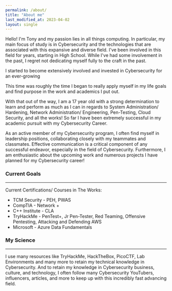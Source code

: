 ```yaml
---
permalink: /about/
title: "About me"
last_modified_at: 2023-04-02
layout: single
---
```


Hello! I'm Tony and my passion lies in all things computing. In particular, my main focus of study is in Cybersecurity and the technologies that are associated with this expansive and diverse field. I've been involved in this field for years, starting in High School. While I've had some involvement in the past, I regret not dedicating myself fully to the craft in the past.

I started to become extensively involved and invested in Cybersecurity for an ever-growing
<b><span id="time2"></span></b>
<script>
    function updateTime2() {
    const now = new Date();
    const targetDate = new Date("2022-08-15T20:32:22");
    const diff1 = now.getTime() - targetDate.getTime();
    const days1 = Math.floor(diff1 / (1000 * 60 * 60 * 24));
    const hours1 = Math.floor((diff1 % (1000 * 60 * 60 * 24)) / (1000 * 60 * 60));
    const minutes1 = Math.floor((diff1 % (1000 * 60 * 60)) / (1000 * 60));
    const seconds1 = Math.floor((diff1 % (1000 * 60)) / 1000);
    document.getElementById("time2").textContent = `${days1} days, ${hours1} hours, ${minutes1} minutes, and ${seconds1} seconds.`;
    }
    setInterval(updateTime2, 1000);
</script>
This time was roughly the time I began to really apply myself in my life goals and find purpose in the work and academics I put out.

With that out of the way, I am a 17 year old with a strong determination to learn and perform as much as I can in regards to System Administration/ Hardening, Network Administration/ Engineering, Pen-Testing, Cloud Security, and all the works! So far I have been extremely successful in my academic pursuit with my Cybersecurity Career.

As an active member of my Cybersecurity program, I often find myself in leadership positions, collaborating closely with my teammates and classmates. Effective communication is a critical component of any successful endeavor, especially in the field of Cybersecurity. Furthermore, I am enthusiastic about the upcoming work and numerous projects I have planned for my Cybersecurity career!

### Current Goals
---

Current Certifications/ Courses in The Works:

- TCM Security - PEH, PWAS
- CompTIA - Network +
- C++ Institute - CLA
- TryHackMe - PenTest+, Jr Pen-Tester, Red Teaming, Offensive Pentesting, Attacking and Defending AWS
- Microsoft - Azure Data Fundamentals

### My Science
---

I use many resources like TryHackMe, HackTheBox, PicoCTF, Lab Environments and many more to retain my technical knowledge in Cybersecurity. And to retain my knowledge in Cybersecurity business, culture, and technology, I often follow many Cybersecurity YouTubers, influencers, articles, and more to keep up with this incredibly fast advancing field.